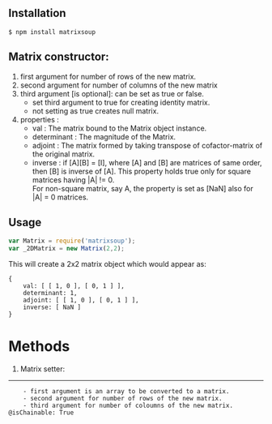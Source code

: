 Installation
------------
```shell
$ npm install matrixsoup
```

Matrix constructor:
--------------------
1. first argument for number of rows of the new matrix.
2. second argument for number of columns of the new matrix
3. third argument [is optional]: can be set as true or false. 
	- set third argument to true for creating identity matrix.
	- not setting as true creates null matrix.
4. properties :
	- val 			: The matrix bound to the Matrix object instance. 
	- determinant	: The magnitude of the Matrix.
	- adjoint 		: The matrix formed by taking transpose of 
						cofactor-matrix of the original matrix.
	- inverse 		: if [A][B] = [I], where [A] and [B] are matrices of same order, 
						then [B] is inverse of [A]. This property holds true only 
						for square matrices having |A| != 0.						
						For non-square matrix, say A, the property 
						is set as [NaN] also for |A| = 0 matrices.

Usage
-----
```javascript
var Matrix = require('matrixsoup');
var _2DMatrix = new Matrix(2,2);
```
This will create a 2x2 matrix object which would appear as:
```shell
{ 
	val: [ [ 1, 0 ], [ 0, 1 ] ],
	determinant: 1,
	adjoint: [ [ 1, 0 ], [ 0, 1 ] ],
	inverse: [ NaN ] 
}

``` 
Methods
========
1. 	Matrix setter:
------------------
		- first argument is an array to be converted to a matrix.
		- second argument for number of rows of the new matrix.
		- third argument for number of coloumns of the new matrix.
	@isChainable: True
